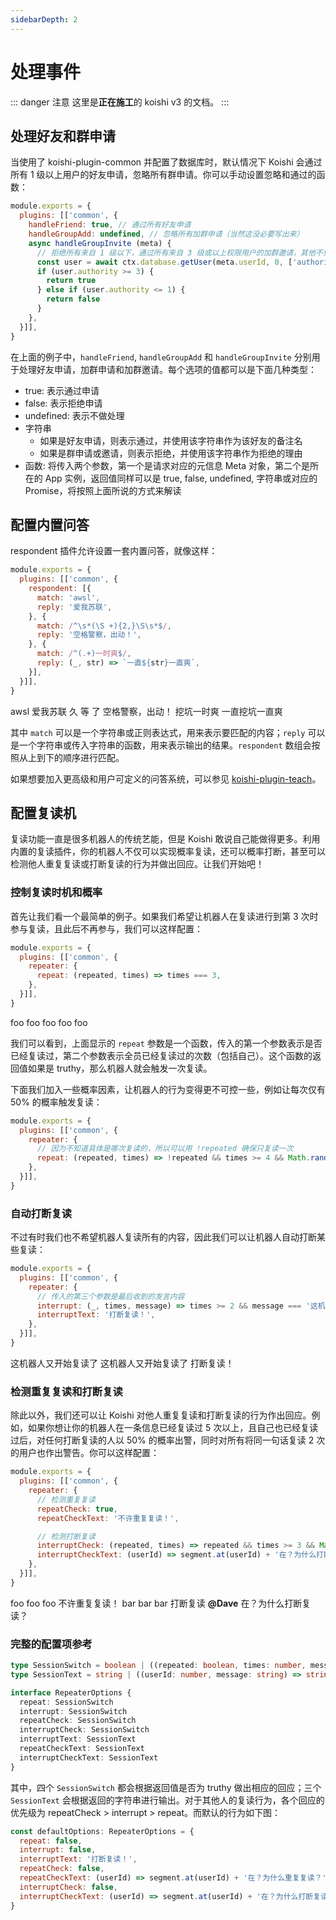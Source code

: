 ```yaml
---
sidebarDepth: 2
---
```


# 处理事件

::: danger 注意
这里是**正在施工**的 koishi v3 的文档。
:::

## 处理好友和群申请

当使用了 koishi-plugin-common 并配置了数据库时，默认情况下 Koishi 会通过所有 1 级以上用户的好友申请，忽略所有群申请。你可以手动设置忽略和通过的函数：

```js koishi.config.js
module.exports = {
  plugins: [['common', {
    handleFriend: true, // 通过所有好友申请
    handleGroupAdd: undefined, // 忽略所有加群申请（当然这没必要写出来）
    async handleGroupInvite (meta) {
      // 拒绝所有来自 1 级以下，通过所有来自 3 级或以上权限用户的加群邀请，其他不处理
      const user = await ctx.database.getUser(meta.userId, 0, ['authority'])
      if (user.authority >= 3) {
        return true
      } else if (user.authority <= 1) {
        return false
      }
    },
  }]],
}
```

在上面的例子中，`handleFriend`, `handleGroupAdd` 和 `handleGroupInvite` 分别用于处理好友申请，加群申请和加群邀请。每个选项的值都可以是下面几种类型：

- true: 表示通过申请
- false: 表示拒绝申请
- undefined: 表示不做处理
- 字符串
  - 如果是好友申请，则表示通过，并使用该字符串作为该好友的备注名
  - 如果是群申请或邀请，则表示拒绝，并使用该字符串作为拒绝的理由
- 函数: 将传入两个参数，第一个是请求对应的元信息 Meta 对象，第二个是所在的 App 实例，返回值同样可以是 true, false, undefined, 字符串或对应的 Promise，将按照上面所说的方式来解读

## 配置内置问答

respondent 插件允许设置一套内置问答，就像这样：

```js koishi.config.js
module.exports = {
  plugins: [['common', {
    respondent: [{
      match: 'awsl',
      reply: '爱我苏联',
    }, {
      match: /^\s*(\S +){2,}\S\s*$/,
      reply: '空格警察，出动！',
    }, {
      match: /^(.+)一时爽$/,
      reply: (_, str) => `一直${str}一直爽`,
    }],
  }]],
}
```

<panel-view title="聊天记录">
<chat-message nickname="Alice" color="#cc0066">awsl</chat-message>
<chat-message nickname="Koishi" avatar="/koishi.png">爱我苏联</chat-message>
<chat-message nickname="Bob" color="#00994d">久 等 了</chat-message>
<chat-message nickname="Koishi" avatar="/koishi.png">空格警察，出动！</chat-message>
<chat-message nickname="Carol" color="#1e90ff">挖坑一时爽</chat-message>
<chat-message nickname="Koishi" avatar="/koishi.png">一直挖坑一直爽</chat-message>
</panel-view>

其中 `match` 可以是一个字符串或正则表达式，用来表示要匹配的内容；`reply` 可以是一个字符串或传入字符串的函数，用来表示输出的结果。`respondent` 数组会按照从上到下的顺序进行匹配。

如果想要加入更高级和用户可定义的问答系统，可以参见 [koishi-plugin-teach](../teach.md)。

## 配置复读机

复读功能一直是很多机器人的传统艺能，但是 Koishi 敢说自己能做得更多。利用内置的复读插件，你的机器人不仅可以实现概率复读，还可以概率打断，甚至可以检测他人重复复读或打断复读的行为并做出回应。让我们开始吧！

### 控制复读时机和概率

首先让我们看一个最简单的例子。如果我们希望让机器人在复读进行到第 3 次时参与复读，且此后不再参与，我们可以这样配置：

```js koishi.config.js
module.exports = {
  plugins: [['common', {
    repeater: {
      repeat: (repeated, times) => times === 3,
    },
  }]],
}
```

<panel-view title="聊天记录">
<chat-message nickname="Alice" color="#cc0066">foo</chat-message>
<chat-message nickname="Bob" color="#00994d">foo</chat-message>
<chat-message nickname="Carol" color="#1e90ff">foo</chat-message>
<chat-message nickname="Koishi" avatar="/koishi.png">foo</chat-message>
<chat-message nickname="Dave" color="#f4a460">foo</chat-message>
</panel-view>

我们可以看到，上面显示的 `repeat` 参数是一个函数，传入的第一个参数表示是否已经复读过，第二个参数表示全员已经复读过的次数（包括自己）。这个函数的返回值如果是 truthy，那么机器人就会触发一次复读。

下面我们加入一些概率因素，让机器人的行为变得更不可控一些，例如让每次仅有 50% 的概率触发复读：

```js koishi.config.js
module.exports = {
  plugins: [['common', {
    repeater: {
      // 因为不知道具体是哪次复读的，所以可以用 !repeated 确保只复读一次
      repeat: (repeated, times) => !repeated && times >= 4 && Math.random() < 0.5,
    },
  }]],
}
```

### 自动打断复读

不过有时我们也不希望机器人复读所有的内容，因此我们可以让机器人自动打断某些复读：

```js koishi.config.js
module.exports = {
  plugins: [['common', {
    repeater: {
      // 传入的第三个参数是最后收到的发言内容
      interrupt: (_, times, message) => times >= 2 && message === '这机器人又开始复读了',
      interruptText: '打断复读！',
    },
  }]],
}
```

<panel-view title="聊天记录">
<chat-message nickname="Alice" color="#cc0066">这机器人又开始复读了</chat-message>
<chat-message nickname="Bob" color="#00994d">这机器人又开始复读了</chat-message>
<chat-message nickname="Koishi" avatar="/koishi.png">打断复读！</chat-message>
</panel-view>

### 检测重复复读和打断复读

除此以外，我们还可以让 Koishi 对他人重复复读和打断复读的行为作出回应。例如，如果你想让你的机器人在一条信息已经复读过 5 次以上，且自己也已经复读过后，对任何打断复读的人以 50% 的概率出警，同时对所有将同一句话复读 2 次的用户也作出警告。你可以这样配置：

```js koishi.config.js
module.exports = {
  plugins: [['common', {
    repeater: {
      // 检测重复复读
      repeatCheck: true,
      repeatCheckText: '不许重复复读！',

      // 检测打断复读
      interruptCheck: (repeated, times) => repeated && times >= 3 && Math.random() > 0.5,
      interruptCheckText: (userId) => segment.at(userId) + '在？为什么打断复读？',
    },
  }]],
}
```

<panel-view title="聊天记录">
<chat-message nickname="Alice" color="#cc0066">foo</chat-message>
<chat-message nickname="Bob" color="#00994d">foo</chat-message>
<chat-message nickname="Alice" color="#cc0066">foo</chat-message>
<chat-message nickname="Koishi" avatar="/koishi.png">不许重复复读！</chat-message>
</panel-view>

<panel-view title="聊天记录">
<chat-message nickname="Alice" color="#cc0066">bar</chat-message>
<chat-message nickname="Bob" color="#00994d">bar</chat-message>
<chat-message nickname="Carol" color="#1e90ff">bar</chat-message>
<chat-message nickname="Dave" color="#f4a460">打断复读</chat-message>
<chat-message nickname="Koishi" avatar="/koishi.png"><strong>@Dave</strong> 在？为什么打断复读？</chat-message>
</panel-view>

### 完整的配置项参考

```ts
type SessionSwitch = boolean | ((repeated: boolean, times: number, message: string) => boolean)
type SessionText = string | ((userId: number, message: string) => string)

interface RepeaterOptions {
  repeat: SessionSwitch
  interrupt: SessionSwitch
  repeatCheck: SessionSwitch
  interruptCheck: SessionSwitch
  interruptText: SessionText
  repeatCheckText: SessionText
  interruptCheckText: SessionText
}
```

其中，四个 `SessionSwitch` 都会根据返回值是否为 truthy 做出相应的回应；三个 `SessionText` 会根据返回的字符串进行输出。对于其他人的复读行为，各个回应的优先级为 repeatCheck > interrupt > repeat。而默认的行为如下图：

```js
const defaultOptions: RepeaterOptions = {
  repeat: false,
  interrupt: false,
  interruptText: '打断复读！',
  repeatCheck: false,
  repeatCheckText: (userId) => segment.at(userId) + '在？为什么重复复读？',
  interruptCheck: false,
  interruptCheckText: (userId) => segment.at(userId) + '在？为什么打断复读？',
}
```
